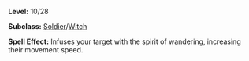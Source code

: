 <!-- TITLE: Spell: Spirit Of Wandering -->
<!-- SUBTITLE:  -->

**Level:** 10/28

**Subclass:** [Soldier](soldier)/[Witch](witch)

**Spell Effect:** Infuses your target with the spirit of wandering, increasing their movement speed.